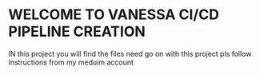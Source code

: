 # WELCOME TO VANESSA CI/CD PIPELINE CREATION
 IN this project you will find the files need go on with this project pls follow instructions from my meduim account
